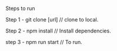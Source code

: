 Steps to run

Step 1 - git clone [url]  // clone to local.

Step 2 - npm install  // Install dependencies.

step 3 - npm run start  // To run.
